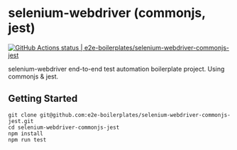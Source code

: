 # selenium-webdriver (commonjs, jest)

[![GitHub Actions status | e2e-boilerplates/selenium-webdriver-commonjs-jest](https://github.com/e2e-boilerplates/selenium-webdriver-commonjs-jest/workflows/selenium-webdriver-commonjs-jest/badge.svg)](https://github.com/e2e-boilerplates/selenium-webdriver-commonjs-jest/actions?workflow=selenium-webdriver-commonjs-jest)

selenium-webdriver end-to-end test automation boilerplate project. Using commonjs &amp; jest.

## Getting Started

    git clone git@github.com:e2e-boilerplates/selenium-webdriver-commonjs-jest.git
    cd selenium-webdriver-commonjs-jest
    npm install
    npm run test
